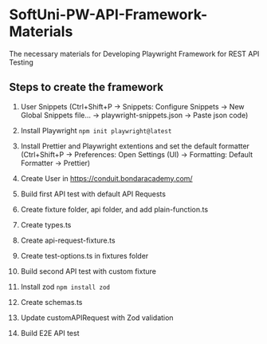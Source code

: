# SoftUni-PW-API-Framework-Materials

The necessary materials for Developing Playwright Framework for REST API Testing

## Steps to create the framework

1. User Snippets (Ctrl+Shift+P -> Snippets: Configure Snippets -> New Global Snippets file... -> playwright-snippets.json -> Paste json code)

2. Install Playwright
   `npm init playwright@latest`

3. Install Prettier and Playwright extentions and set the default formatter (Ctrl+Shift+P -> Preferences: Open Settings (UI) -> Formatting: Default Formatter -> Prettier)

4. Create User in https://conduit.bondaracademy.com/

5. Build first API test with default API Requests

6. Create fixture folder, api folder, and add plain-function.ts

7. Create types.ts

8. Create api-request-fixture.ts

9. Create test-options.ts in fixtures folder

10. Build second API test with custom fixture

11. Install zod `npm install zod`

12. Create schemas.ts

13. Update customAPIRequest with Zod validation

14. Build E2E API test

